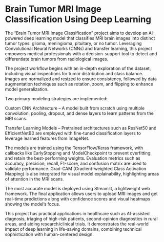 
# Brain Tumor MRI Image Classification Using Deep Learning
The “Brain Tumor MRI Image Classification” project aims to develop an AI-powered deep learning model that classifies MRI brain images into distinct tumor types: glioma, meningioma, pituitary, or no tumor. Leveraging Convolutional Neural Networks (CNNs) and transfer learning, this project empowers medical professionals with a decision-support tool to detect and differentiate brain tumors from radiological images.

The project workflow begins with an in-depth exploration of the dataset, including visual inspections for tumor distribution and class balance. Images are normalized and resized to ensure consistency, followed by data augmentation techniques such as rotation, zoom, and flipping to enhance model generalization.

Two primary modeling strategies are implemented:

Custom CNN Architecture – A model built from scratch using multiple convolution, pooling, dropout, and dense layers to learn patterns from the MRI scans.

Transfer Learning Models – Pretrained architectures such as ResNet50 and EfficientNetB0 are employed with fine-tuned classification layers to leverage learned features from ImageNet.

The models are trained using the TensorFlow/Keras framework, with callbacks like EarlyStopping and ModelCheckpoint to prevent overfitting and retain the best-performing weights. Evaluation metrics such as accuracy, precision, recall, F1-score, and confusion matrix are used to validate performance. Grad-CAM (Gradient-weighted Class Activation Mapping) is also integrated for visual model explainability, highlighting areas of attention in the MRI scans.

The most accurate model is deployed using Streamlit, a lightweight web framework. The final application allows users to upload MRI images and get real-time predictions along with confidence scores and visual heatmaps showing the model’s focus.

This project has practical applications in healthcare such as AI-assisted diagnosis, triaging of high-risk patients, second-opinion diagnostics in rural areas, and aiding research/clinical trials. It demonstrates the real-world impact of deep learning in life-saving domains, combining technical sophistication with human-centered design.

